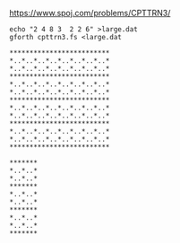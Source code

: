 https://www.spoj.com/problems/CPTTRN3/

    echo "2 4 8 3  2 2 6" >large.dat
    gforth cpttrn3.fs <large.dat

    *************************
    *..*..*..*..*..*..*..*..*
    *..*..*..*..*..*..*..*..*
    *************************
    *..*..*..*..*..*..*..*..*
    *..*..*..*..*..*..*..*..*
    *************************
    *..*..*..*..*..*..*..*..*
    *..*..*..*..*..*..*..*..*
    *************************
    *..*..*..*..*..*..*..*..*
    *..*..*..*..*..*..*..*..*
    *************************

    *******
    *..*..*
    *..*..*
    *******
    *..*..*
    *..*..*
    *******
    *..*..*
    *..*..*
    *******

